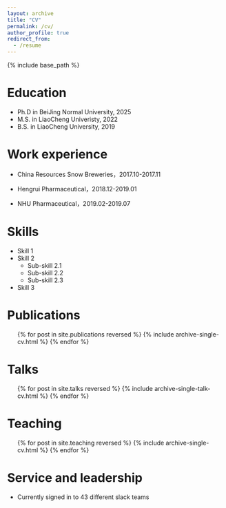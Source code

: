 ```yaml
---
layout: archive
title: "CV"
permalink: /cv/
author_profile: true
redirect_from:
  - /resume
---
```


{% include base_path %}

Education
======
* Ph.D in BeiJing Normal University, 2025
* M.S. in LiaoCheng Univeristy,  2022
* B.S. in LiaoCheng University, 2019

Work experience
======
* China Resources Snow Breweries，2017.10-2017.11
 
* Hengrui Pharmaceutical​，2018.12-2019.01
 
* NHU Pharmaceutical，2019.02-2019.07
  
  
Skills
======
* Skill 1
* Skill 2
  * Sub-skill 2.1
  * Sub-skill 2.2
  * Sub-skill 2.3
* Skill 3

Publications
======
  <ul>{% for post in site.publications reversed %}
    {% include archive-single-cv.html %}
  {% endfor %}</ul>
  
Talks
======
  <ul>{% for post in site.talks reversed %}
    {% include archive-single-talk-cv.html  %}
  {% endfor %}</ul>
  
Teaching
======
  <ul>{% for post in site.teaching reversed %}
    {% include archive-single-cv.html %}
  {% endfor %}</ul>
  
Service and leadership
======
* Currently signed in to 43 different slack teams
